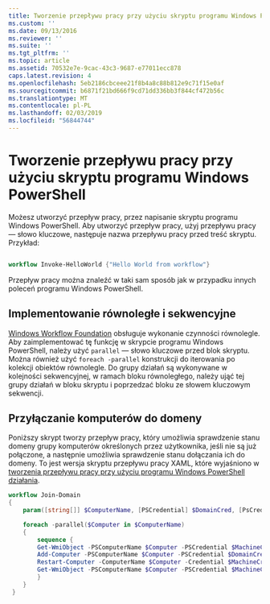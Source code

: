 ```yaml
---
title: Tworzenie przepływu pracy przy użyciu skryptu programu Windows PowerShell | Dokumentacja firmy Microsoft
ms.custom: ''
ms.date: 09/13/2016
ms.reviewer: ''
ms.suite: ''
ms.tgt_pltfrm: ''
ms.topic: article
ms.assetid: 70532e7e-9cac-43c3-9687-e77011ecc878
caps.latest.revision: 4
ms.openlocfilehash: 5eb2186cbceee21f8b4a8c88b812e9c71f15e0af
ms.sourcegitcommit: b6871f21bd666f9cd71dd336bb3f844cf472b56c
ms.translationtype: MT
ms.contentlocale: pl-PL
ms.lasthandoff: 02/03/2019
ms.locfileid: "56844744"
---
```

# <a name="creating-a-workflow-by-using-a-windows-powershell-script"></a>Tworzenie przepływu pracy przy użyciu skryptu programu Windows PowerShell

Możesz utworzyć przepływ pracy, przez napisanie skryptu programu Windows PowerShell. Aby utworzyć przepływ pracy, użyj przepływu pracy — słowo kluczowe, następuje nazwa przepływu pracy przed treść skryptu. Przykład:

```powershell

workflow Invoke-HelloWorld {"Hello World from workflow"}
```

Przepływ pracy można znaleźć w taki sam sposób jak w przypadku innych poleceń programu Windows PowerShell.

## <a name="implementing-parallel-and-sequence"></a>Implementowanie równoległe i sekwencyjne

[Windows Workflow Foundation](https://msdn.microsoft.com/en-us/library/ms735967.aspx) obsługuje wykonanie czynności równolegle. Aby zaimplementować tę funkcję w skrypcie programu Windows PowerShell, należy użyć `parallel` — słowo kluczowe przed blok skryptu. Można również użyć `foreach -parallel` konstrukcji do iterowania po kolekcji obiektów równolegle. Do grupy działań są wykonywane w kolejności sekwencyjnej, w ramach bloku równoległego, należy ująć tej grupy działań w bloku skryptu i poprzedzać bloku ze słowem kluczowym sekwencji.

## <a name="joining-computers-to-a-domain"></a>Przyłączanie komputerów do domeny

Poniższy skrypt tworzy przepływ pracy, który umożliwia sprawdzenie stanu domeny grupy komputerów określonych przez użytkownika, jeśli nie są już połączone, a następnie umożliwia sprawdzenie stanu dołączania ich do domeny. To jest wersja skryptu przepływu pracy XAML, które wyjaśniono w [tworzenia przepływu pracy przy użyciu programu Windows PowerShell działania](./creating-a-workflow-with-windows-powershell-activities.md).

```powershell
workflow Join-Domain
{
    param([string[]] $ComputerName, [PSCredential] $DomainCred, [PsCredential] $MachineCred)

    foreach -parallel($Computer in $ComputerName)
    {
        sequence {
        Get-WmiObject -PSComputerName $Computer -PSCredential $MachineCred
        Add-Computer -PSComputerName $Computer -PSCredential $DomainCred
        Restart-Computer -ComputerName $Computer -Credential $MachineCred -For PowerShell -Force -Wait -PSComputerName ""
        Get-WmiObject -PSComputerName $Computer -PSCredential $MachineCred
        }
    }
 }

```